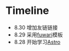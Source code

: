 # Timeline
- 8.30 增加友链链接
- 8.29 采用[fuwari](https://github.com/saicaca/fuwari)模板
- 8.28 开始学习[Astro](https://docs.astro.build/zh-cn/getting-started/)


